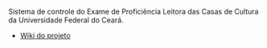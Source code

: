 Sistema de controle do Exame de Proficiência Leitora das Casas de Cultura da Universidade Federal do Ceará.

* [Wiki do projeto](http://git.quixada.ufc.br/npi/proficiencia/wikis/home)